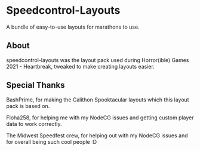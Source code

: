# Speedcontrol-Layouts
A bundle of easy-to-use layouts for marathons to use.

## About
speedcontrol-layouts was the layout pack used during Horror(ible) Games 2021 - Heartbreak, tweaked to make creating layouts easier.

## Special Thanks
BashPrime, for making the Calithon Spooktacular layouts which this layout pack is based on.

Floha258, for helping me with my NodeCG issues and getting custom player data to work correctly.

The Midwest Speedfest crew, for helping out with my NodeCG issues and for overall being such cool people :D
